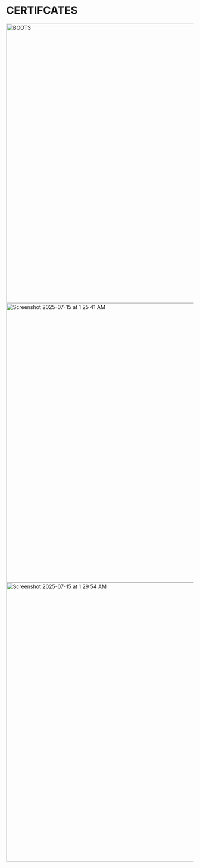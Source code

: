 # CERTIFCATES
<img width="982" height="751" alt="BOOTS" src="https://github.com/user-attachments/assets/8b787170-396a-4185-a995-25658390543d" />
<img width="982" height="751" alt="Screenshot 2025-07-15 at 1 25 41 AM" src="https://github.com/user-attachments/assets/b7fa243c-6ad6-41fa-aeb3-b231da7e1b72" />
<img width="982" height="751" alt="Screenshot 2025-07-15 at 1 29 54 AM" src="https://github.com/user-attachments/assets/0b3e1079-f210-4b71-8676-b057da053ac4" />
